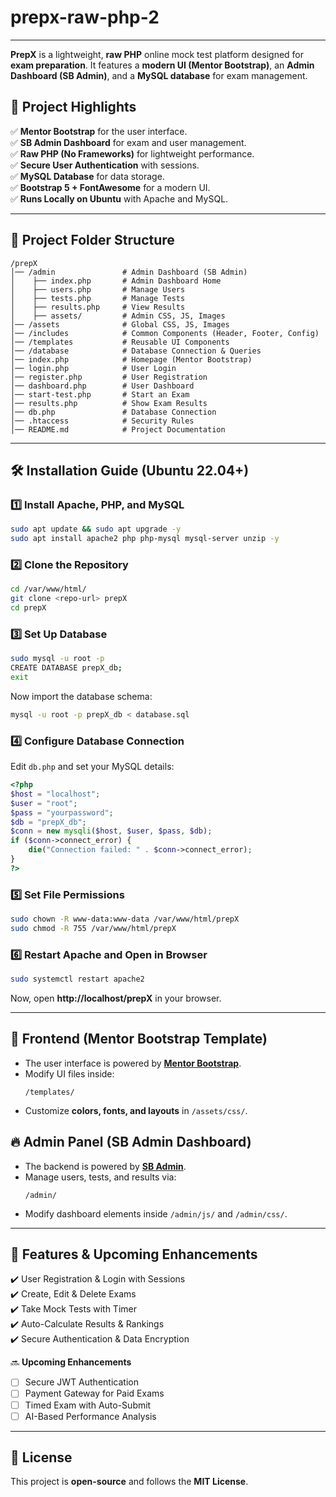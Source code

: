 # prepx-raw-php-2
---

**PrepX** is a lightweight, **raw PHP** online mock test platform designed for **exam preparation**. It features a **modern UI (Mentor Bootstrap)**, an **Admin Dashboard (SB Admin)**, and a **MySQL database** for exam management.  

## 🎯 **Project Highlights**  
✅ **Mentor Bootstrap** for the user interface.  
✅ **SB Admin Dashboard** for exam and user management.  
✅ **Raw PHP (No Frameworks)** for lightweight performance.  
✅ **Secure User Authentication** with sessions.  
✅ **MySQL Database** for data storage.  
✅ **Bootstrap 5 + FontAwesome** for a modern UI.  
✅ **Runs Locally on Ubuntu** with Apache and MySQL.  

---

## 📂 **Project Folder Structure**  
```
/prepX
│── /admin               # Admin Dashboard (SB Admin)
│    ├── index.php       # Admin Dashboard Home
│    ├── users.php       # Manage Users
│    ├── tests.php       # Manage Tests
│    ├── results.php     # View Results
│    ├── assets/         # Admin CSS, JS, Images
│── /assets              # Global CSS, JS, Images
│── /includes            # Common Components (Header, Footer, Config)
│── /templates           # Reusable UI Components
│── /database            # Database Connection & Queries
│── index.php            # Homepage (Mentor Bootstrap)
│── login.php            # User Login
│── register.php         # User Registration
│── dashboard.php        # User Dashboard
│── start-test.php       # Start an Exam
│── results.php          # Show Exam Results
│── db.php               # Database Connection
│── .htaccess            # Security Rules
│── README.md            # Project Documentation
```

---

## 🛠️ **Installation Guide (Ubuntu 22.04+)**  

### **1️⃣ Install Apache, PHP, and MySQL**  
```bash
sudo apt update && sudo apt upgrade -y
sudo apt install apache2 php php-mysql mysql-server unzip -y
```

### **2️⃣ Clone the Repository**  
```bash
cd /var/www/html/
git clone <repo-url> prepX
cd prepX
```

### **3️⃣ Set Up Database**  
```bash
sudo mysql -u root -p
CREATE DATABASE prepX_db;
exit
```
Now import the database schema:  
```bash
mysql -u root -p prepX_db < database.sql
```

### **4️⃣ Configure Database Connection**  
Edit `db.php` and set your MySQL details:  
```php
<?php
$host = "localhost";
$user = "root";
$pass = "yourpassword";
$db = "prepX_db";
$conn = new mysqli($host, $user, $pass, $db);
if ($conn->connect_error) {
    die("Connection failed: " . $conn->connect_error);
}
?>
```

### **5️⃣ Set File Permissions**  
```bash
sudo chown -R www-data:www-data /var/www/html/prepX
sudo chmod -R 755 /var/www/html/prepX
```

### **6️⃣ Restart Apache and Open in Browser**  
```bash
sudo systemctl restart apache2
```
Now, open **http://localhost/prepX** in your browser.

---

## 🎨 **Frontend (Mentor Bootstrap Template)**  
- The user interface is powered by **[Mentor Bootstrap](https://builder.bootstrapmade.com/demo/Mentor/)**.  
- Modify UI files inside:  
  ```
  /templates/
  ```
- Customize **colors, fonts, and layouts** in `/assets/css/`.

## 🔥 **Admin Panel (SB Admin Dashboard)**  
- The backend is powered by **[SB Admin](https://startbootstrap.com/previews/sb-admin/)**.  
- Manage users, tests, and results via:  
  ```
  /admin/
  ```
- Modify dashboard elements inside `/admin/js/` and `/admin/css/`.

---

## 🚀 **Features & Upcoming Enhancements**  
✔️ User Registration & Login with Sessions  
✔️ Create, Edit & Delete Exams  
✔️ Take Mock Tests with Timer  
✔️ Auto-Calculate Results & Rankings  
✔️ Secure Authentication & Data Encryption  

🔜 **Upcoming Enhancements**  
- [ ] Secure JWT Authentication  
- [ ] Payment Gateway for Paid Exams  
- [ ] Timed Exam with Auto-Submit  
- [ ] AI-Based Performance Analysis  

---

## 📜 **License**  
This project is **open-source** and follows the **MIT License**.  

